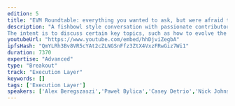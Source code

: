 ```yaml
---
edition: 5
title: "EVM Roundtable: everything you wanted to ask, but were afraid to"
description: "A fishbowl style conversation with passionate contributors to the EVM, but allowing anyone from the audience to stand up and lead a topic.
The intent is to discuss certain key topics, such as how to evolve the EVM, what the most pressing issues are, and dissecting a handful of EVM proposals."
youtubeUrl: "https://www.youtube.com/embed/hhDjviZegbA"
ipfsHash: "QmYLRh3Bv8VR5cYAt2cZLNGSnFfz3ZtX4VxzFRwGiz7Wi1"
duration: 7370
expertise: "Advanced"
type: "Breakout"
track: "Execution Layer"
keywords: []
tags: ['Execution Layer']
speakers: ['Alex Beregszaszi','Paweł Bylica','Casey Detrio','Nick Johnson','Jacques Wagener']
---
```

